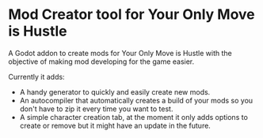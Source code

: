 # Mod Creator tool for Your Only Move is Hustle
A Godot addon to create mods for Your Only Move is Hustle with the objective of making mod developing for the game easier.

Currently it adds:
- A handy generator to quickly and easily create new mods.
- An autocompiler that automatically creates a build of your mods so you don't have to zip it every time you want to test.
- A simple character creation tab, at the moment it only adds options to create or remove but it might have an update in the future.
